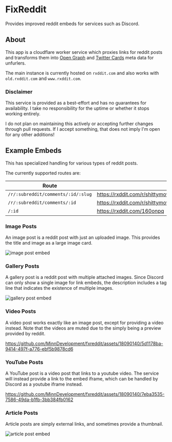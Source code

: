 [image-post-embed]: https://raw.githubusercontent.com/MinnDevelopment/fxreddit/master/assets/image-post-embed.png
[gallery-post-embed]: https://raw.githubusercontent.com/MinnDevelopment/fxreddit/master/assets/gallery-post-embed.png
[video-post-embed]: https://raw.githubusercontent.com/MinnDevelopment/fxreddit/master/assets/video-post-embed.mp4
[youtube-post-embed]: https://raw.githubusercontent.com/MinnDevelopment/fxreddit/master/assets/youtube-post-embed.mp4
[article-post-embed]: https://raw.githubusercontent.com/MinnDevelopment/fxreddit/master/assets/article-post-embed.png

# FixReddit

Provides improved reddit embeds for services such as Discord.

## About

This app is a cloudflare worker service which proxies links for reddit posts and transforms them into [Open Graph](https://ogp.me/) and [Twitter Cards](https://developer.twitter.com/en/docs/twitter-for-websites/cards/overview/markup) meta data for unfurlers.

The main instance is currently hosted on `rxddit.com` and also works with `old.rxddit.com` and `www.rxddit.com`.

### Disclaimer

This service is provided as a best-effort and has no guarantees for availability. I take no responsibility for the uptime or whether it stops working entirely.

I do not plan on maintaining this actively or accepting further changes through pull requests. If I accept something, that does not imply I'm open for any other additions!

## Example Embeds

This has specialized handling for various types of reddit posts.

The currently supported routes are:

| Route                              | Example                                                                                                  |
|------------------------------------|----------------------------------------------------------------------------------------------------------|
| `/r/:subreddit/comments/:id/:slug` | https://rxddit.com/r/shittymoviedetails/comments/160onpq/breaking_actor_from_home_alone_2_arrested_today |
| `/r/:subreddit/comments/:id`       | https://rxddit.com/r/shittymoviedetails/comments/160onpq                                                 |
| `/:id`                             | https://rxddit.com/160onpq                                                                               |

### Image Posts

An image post is a reddit post with just an uploaded image. This provides the title and image as a large image card.

![image post embed][image-post-embed]

### Gallery Posts

A gallery post is a reddit post with multiple attached images. Since Discord can only show a single image for link embeds, the description includes a tag line that indicates the existence of multiple images.

![gallery post embed][gallery-post-embed]

### Video Posts

A video post works exactly like an image post, except for providing a video instead. Note that the videos are muted due to the simply being a preview provided by reddit.

https://github.com/MinnDevelopment/fxreddit/assets/18090140/5d1178ba-9414-497f-a776-ebf5b9878cd6

### YouTube Posts

A YouTube post is a video post that links to a youtube video. The service will instead provide a link to the embed iframe, which can be handled by Discord as a youtube iframe instead.

https://github.com/MinnDevelopment/fxreddit/assets/18090140/7eba3535-7586-49da-b1fb-3bb384fb0162

### Article Posts

Article posts are simply external links, and sometimes provide a thumbnail.

![article post embed][article-post-embed]
